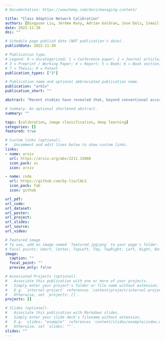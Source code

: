 ```yaml
---
# Documentation: https://wowchemy.com/docs/managing-content/

title: "Class Adaptive Network Calibration"
authors: [Bingyuan Liu, Jérôme Rony, Adrian Galdran, Jose Dolz, Ismail Ben Ayed]
date: 2022-11-28
doi: ""

# Schedule page publish date (NOT publication's date).
publishDate: 2022-11-30

# Publication type.
# Legend: 0 = Uncategorized; 1 = Conference paper; 2 = Journal article;
# 3 = Preprint / Working Paper; 4 = Report; 5 = Book; 6 = Book section;
# 7 = Thesis; 8 = Patent
publication_types: ["3"]

# Publication name and optional abbreviated publication name.
publication: "arXiv"
publication_short: ""

abstract: "Recent studies have revealed that, beyond conventional accuracy, calibration should also be considered for training modern deep neural networks. To address miscalibration during learning, some methods have explored different penalty functions as part of the learning objective, alongside a standard classification loss, with a hyper-parameter controlling the relative contribution of each term. Nevertheless, these methods share two major drawbacks: 1) the scalar balancing weight is the same for all classes, hindering the ability to address different intrinsic difficulties or imbalance among classes; and 2) the balancing weight is usually fixed without an adaptive strategy, which may prevent from reaching the best compromise between accuracy and calibration, and requires hyper-parameter search for each application. We propose Class Adaptive Label Smoothing (CALS) for calibrating deep networks, which allows to learn class-wise multipliers during training, yielding a powerful alternative to common label smoothing penalties. Our method builds on a general Augmented Lagrangian approach, a well-established technique in constrained optimization, but we introduce several modifications to tailor it for large-scale, class-adaptive training. Comprehensive evaluation and multiple comparisons on a variety of benchmarks, including standard and long-tailed image classification, semantic segmentation, and text classification, demonstrate the superiority of the proposed method. The code is available at https://github.com/by-liu/CALS."

# Summary. An optional shortened abstract.
summary: ""

tags: [calibration, image classification, deep learning]
categories: []
featured: true

# Custom links (optional).
#   Uncomment and edit lines below to show custom links.
links:
- name: arxiv
  url: https://arxiv.org/abs/2211.15088
  icon_pack: ai
  icon: arxiv

- name: code
  url: https://github.com/by-liu/CALS
  icon_pack: fab
  icon: github

url_pdf:
url_code:
url_dataset:
url_poster:
url_project:
url_slides:
url_source:
url_video:

# Featured image
# To use, add an image named `featured.jpg/png` to your page's folder. 
# Focal points: Smart, Center, TopLeft, Top, TopRight, Left, Right, BottomLeft, Bottom, BottomRight.
image:
  caption: ""
  focal_point: ""
  preview_only: false

# Associated Projects (optional).
#   Associate this publication with one or more of your projects.
#   Simply enter your project's folder or file name without extension.
#   E.g. `internal-project` references `content/project/internal-project/index.md`.
#   Otherwise, set `projects: []`.
projects: []

# Slides (optional).
#   Associate this publication with Markdown slides.
#   Simply enter your slide deck's filename without extension.
#   E.g. `slides: "example"` references `content/slides/example/index.md`.
#   Otherwise, set `slides: ""`.
slides: ""
---
```


